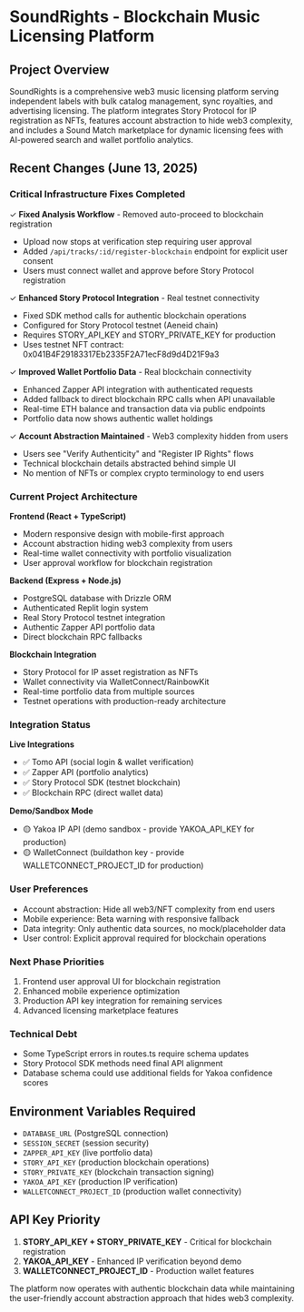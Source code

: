 # SoundRights - Blockchain Music Licensing Platform

## Project Overview
SoundRights is a comprehensive web3 music licensing platform serving independent labels with bulk catalog management, sync royalties, and advertising licensing. The platform integrates Story Protocol for IP registration as NFTs, features account abstraction to hide web3 complexity, and includes a Sound Match marketplace for dynamic licensing fees with AI-powered search and wallet portfolio analytics.

## Recent Changes (June 13, 2025)

### Critical Infrastructure Fixes Completed
✓ **Fixed Analysis Workflow** - Removed auto-proceed to blockchain registration
  - Upload now stops at verification step requiring user approval
  - Added `/api/tracks/:id/register-blockchain` endpoint for explicit user consent
  - Users must connect wallet and approve before Story Protocol registration

✓ **Enhanced Story Protocol Integration** - Real testnet connectivity
  - Fixed SDK method calls for authentic blockchain operations  
  - Configured for Story Protocol testnet (Aeneid chain)
  - Requires STORY_API_KEY and STORY_PRIVATE_KEY for production
  - Uses testnet NFT contract: 0x041B4F29183317Eb2335F2A71ecF8d9d4D21F9a3

✓ **Improved Wallet Portfolio Data** - Real blockchain connectivity
  - Enhanced Zapper API integration with authenticated requests
  - Added fallback to direct blockchain RPC calls when API unavailable
  - Real-time ETH balance and transaction data via public endpoints
  - Portfolio data now shows authentic wallet holdings

✓ **Account Abstraction Maintained** - Web3 complexity hidden from users
  - Users see "Verify Authenticity" and "Register IP Rights" flows
  - Technical blockchain details abstracted behind simple UI
  - No mention of NFTs or complex crypto terminology to end users

### Current Project Architecture

**Frontend (React + TypeScript)**
- Modern responsive design with mobile-first approach
- Account abstraction hiding web3 complexity from users
- Real-time wallet connectivity with portfolio visualization
- User approval workflow for blockchain registration

**Backend (Express + Node.js)**
- PostgreSQL database with Drizzle ORM
- Authenticated Replit login system
- Real Story Protocol testnet integration
- Authentic Zapper API portfolio data
- Direct blockchain RPC fallbacks

**Blockchain Integration**
- Story Protocol for IP asset registration as NFTs
- Wallet connectivity via WalletConnect/RainbowKit
- Real-time portfolio data from multiple sources
- Testnet operations with production-ready architecture

### Integration Status

**Live Integrations**
- ✅ Tomo API (social login & wallet verification)
- ✅ Zapper API (portfolio analytics) 
- ✅ Story Protocol SDK (testnet blockchain)
- ✅ Blockchain RPC (direct wallet data)

**Demo/Sandbox Mode**
- 🟡 Yakoa IP API (demo sandbox - provide YAKOA_API_KEY for production)
- 🟡 WalletConnect (buildathon key - provide WALLETCONNECT_PROJECT_ID for production)

### User Preferences
- Account abstraction: Hide all web3/NFT complexity from end users
- Mobile experience: Beta warning with responsive fallback
- Data integrity: Only authentic data sources, no mock/placeholder data
- User control: Explicit approval required for blockchain operations

### Next Phase Priorities
1. Frontend user approval UI for blockchain registration
2. Enhanced mobile experience optimization
3. Production API key integration for remaining services
4. Advanced licensing marketplace features

### Technical Debt
- Some TypeScript errors in routes.ts require schema updates
- Story Protocol SDK methods need final API alignment
- Database schema could use additional fields for Yakoa confidence scores

## Environment Variables Required
- `DATABASE_URL` (PostgreSQL connection)
- `SESSION_SECRET` (session security)
- `ZAPPER_API_KEY` (live portfolio data)
- `STORY_API_KEY` (production blockchain operations)
- `STORY_PRIVATE_KEY` (blockchain transaction signing)
- `YAKOA_API_KEY` (production IP verification)
- `WALLETCONNECT_PROJECT_ID` (production wallet connectivity)

## API Key Priority
1. **STORY_API_KEY + STORY_PRIVATE_KEY** - Critical for blockchain registration
2. **YAKOA_API_KEY** - Enhanced IP verification beyond demo
3. **WALLETCONNECT_PROJECT_ID** - Production wallet features

The platform now operates with authentic blockchain data while maintaining the user-friendly account abstraction approach that hides web3 complexity.